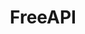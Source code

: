 ﻿---
title: 'FreeAPI'
link: https://github.com/fangzesheng/free-api
excerpt: '为了方便广大的开发者，特此统计了网上诸多的免费API，为您收集免费的接口服务，做一个API的搬运工，以后会每月定时更新新的接口。'
categories:
  - 框架与库
tags:
  - API
---

